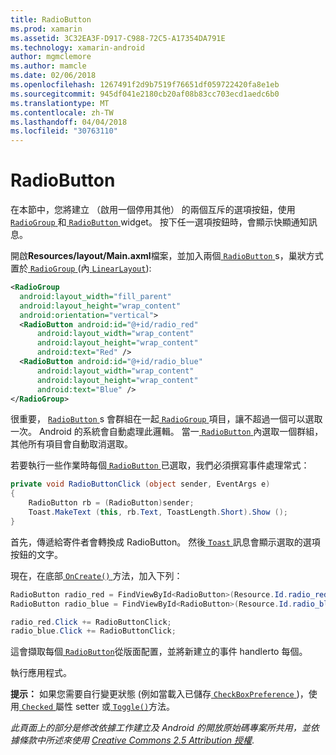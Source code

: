 ```yaml
---
title: RadioButton
ms.prod: xamarin
ms.assetid: 3C32EA3F-D917-C988-72C5-A17354DA791E
ms.technology: xamarin-android
author: mgmclemore
ms.author: mamcle
ms.date: 02/06/2018
ms.openlocfilehash: 1267491f2d9b7519f76651df059722420fa8e1eb
ms.sourcegitcommit: 945df041e2180cb20af08b83cc703ecd1aedc6b0
ms.translationtype: MT
ms.contentlocale: zh-TW
ms.lasthandoff: 04/04/2018
ms.locfileid: "30763110"
---
```

# <a name="radiobutton"></a>RadioButton

在本節中，您將建立 （啟用一個停用其他） 的兩個互斥的選項按鈕，使用[ `RadioGroup` ](https://developer.xamarin.com/api/type/Android.Widget.RadioGroup/)和[ `RadioButton` ](https://developer.xamarin.com/api/type/Android.Widget.RadioButton/) widget。 按下任一選項按鈕時，會顯示快顯通知訊息。


開啟**Resources/layout/Main.axml**檔案，並加入兩個[ `RadioButton` ](https://developer.xamarin.com/api/type/Android.Widget.RadioButton/)s，巢狀方式置於[ `RadioGroup` ](https://developer.xamarin.com/api/type/Android.Widget.RadioGroup/) (內[ `LinearLayout`](https://developer.xamarin.com/api/type/Android.Widget.LinearLayout/)):

```xml
<RadioGroup
  android:layout_width="fill_parent"
  android:layout_height="wrap_content"
  android:orientation="vertical">
  <RadioButton android:id="@+id/radio_red"
      android:layout_width="wrap_content"
      android:layout_height="wrap_content"
      android:text="Red" />
  <RadioButton android:id="@+id/radio_blue"
      android:layout_width="wrap_content"
      android:layout_height="wrap_content"
      android:text="Blue" />
</RadioGroup>
```

很重要， [ `RadioButton` ](https://developer.xamarin.com/api/type/Android.Widget.RadioButton/)s 會群組在一起[ `RadioGroup` ](https://developer.xamarin.com/api/type/Android.Widget.RadioGroup/)項目，讓不超過一個可以選取一次。 Android 的系統會自動處理此邏輯。 當一[ `RadioButton` ](https://developer.xamarin.com/api/type/Android.Widget.RadioButton/)內選取一個群組，其他所有項目會自動取消選取。

若要執行一些作業時每個[ `RadioButton` ](https://developer.xamarin.com/api/type/Android.Widget.RadioButton/)已選取，我們必須撰寫事件處理常式：

```csharp
private void RadioButtonClick (object sender, EventArgs e)
{
    RadioButton rb = (RadioButton)sender;
    Toast.MakeText (this, rb.Text, ToastLength.Short).Show ();
}
```

首先，傳遞給寄件者會轉換成 RadioButton。
然後[ `Toast` ](https://developer.xamarin.com/api/type/Android.Widget.Toast/)訊息會顯示選取的選項按鈕的文字。

現在，在底部[ `OnCreate()` ](https://developer.xamarin.com/api/member/Android.App.Activity.OnCreate/p/Android.OS.Bundle/Android.OS.PersistableBundle)方法，加入下列：

```csharp
RadioButton radio_red = FindViewById<RadioButton>(Resource.Id.radio_red);
RadioButton radio_blue = FindViewById<RadioButton>(Resource.Id.radio_blue);

radio_red.Click += RadioButtonClick;
radio_blue.Click += RadioButtonClick;
```

這會擷取每個[ `RadioButton`](https://developer.xamarin.com/api/type/Android.Widget.RadioButton/)從版面配置，並將新建立的事件 handlerto 每個。

執行應用程式。

**提示：** 如果您需要自行變更狀態 (例如當載入已儲存[ `CheckBoxPreference` ](https://developer.xamarin.com/api/type/Android.Preferences.CheckBoxPreference/))，使用[ `Checked` ](https://developer.xamarin.com/api/property/Android.Widget.CompoundButton.Checked/)屬性 setter 或[ `Toggle()`](https://developer.xamarin.com/api/member/Android.Widget.CompoundButton.Toggle/)方法。

*此頁面上的部分是修改依據工作建立及 Android 的開放原始碼專案所共用，並依據條款中所述來使用*
[*Creative Commons 2.5 Attribution 授權*](http://creativecommons.org/licenses/by/2.5/). 
